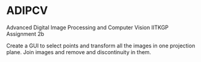 # ADIPCV
Advanced Digital Image Processing and Computer Vision IITKGP Assignment 2b

Create a GUI to select points and transform all the images in one projection plane. Join images and remove and discontinuity in them.
